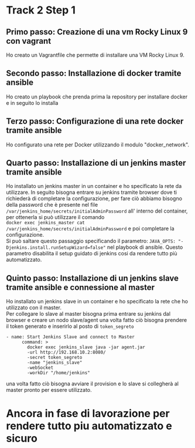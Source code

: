 # Track 2 Step 1
## Primo passo: Creazione di una vm Rocky Linux 9 con vagrant
Ho creato un Vagrantfile che permette di installare una VM Rocky Linux 9.

## Secondo passo: Installazione di docker tramite ansible
Ho creato un playbook che prenda prima la repository per installare docker e in seguito lo installa

## Terzo passo: Configurazione di una rete docker tramite ansible
Ho configurato una rete per Docker utilizzando il modulo "docker_network".

## Quarto passo: Installazione di un jenkins master tramite ansible
Ho installato un jenkins master in un container e ho specificato la rete da utilizzare. In seguito bisogna entrare su jenkins tramite browser dove ti richiederà di completare la configurazione, per fare ciò abbiamo bisogno della password che è presente nel file 
 `/var/jenkins_home/secrets/initialAdminPassword` all' interno del container, per ottenerla si può utilizzare il comando  
 `docker exec jenkins_master cat /var/jenkins_home/secrets/initialAdminPassword` e poi completare la configurazione.  
Si può saltare questo passaggio specificando il parametro:  `JAVA_OPTS: "-Djenkins.install.runSetupWizard=false"` nel playbook di ansible. Questo parametro disabilita il setup guidato di jenkins cosi da rendere tutto più automatizzato.

## Quinto passo: Installazione di un jenkins slave tramite ansible e connessione al master
Ho installato un jenkins slave in un container e ho specificato la rete che ho utilizzato con il master.  
Per collegare lo slave al master bisogna prima entrare su jenkins dal browser e creare un nodo slave/agent una volta fatto ciò bisogna prendere il token generato e inserirlo al posto di  `token_segreto`
``` 
- name: Start Jenkins Slave and connect to Master
      command: >
        docker exec jenkins_slave java -jar agent.jar
        -url http://192.168.10.2:8080/
        -secret token_segreto
        -name "jenkins_slave"
        -webSocket
        -workDir "/home/jenkins"
```
una volta fatto ciò bisogna avviare il provision e lo slave si collegherà al master pronto per essere utilizzato.
# Ancora in fase di lavorazione per rendere tutto piu automatizzato e sicuro
